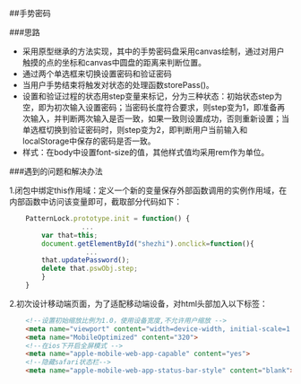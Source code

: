 ##手势密码

###思路
* 采用原型继承的方法实现，其中的手势密码盘采用canvas绘制，通过对用户触摸的点的坐标和canvas中圆盘的距离来判断位置。
* 通过两个单选框来切换设置密码和验证密码
* 当用户手势结束将触发对状态的处理函数storePass()。
* 设置和验证过程的状态用step变量来标记，分为三种状态：初始状态step为空，即为初次输入设置密码；当密码长度符合要求，则step变为1，即准备再次输入，并判断两次输入是否一致，如果一致则设置成功，否则重新设置；当单选框切换到验证密码时，则step变为2，即判断用户当前输入和localStorage中保存的密码是否一致。
* 样式：在body中设置font-size的值，其他样式值均采用rem作为单位。

###遇到的问题和解决办法

1.闭包中绑定this作用域：定义一个新的变量保存外部函数调用的实例作用域，在内部函数中访问该变量即可，截取部分代码如下：

```javascript
    PatternLock.prototype.init = function() {
                  ...
	    var that=this;
	    document.getElementById("shezhi").onclick=function(){
	               ...
		that.updatePassword();
		delete that.pswObj.step;
	    }
    }
```
2.初次设计移动端页面，为了适配移动端设备，对html头部加入以下标签：

```html
    <!--设置初始缩放比例为1.0，使用设备宽度,不允许用户缩放 -->
    <meta name="viewport" content="width=device-width, initial-scale=1.0,maximum-scale=1.0,minimum-scale=1.0, user-scalable=no">
    <meta name="MobileOptimized" content="320">
    <!--在ios下开启全屏模式 -->
    <meta name="apple-mobile-web-app-capable" content="yes">
    <!--隐藏safari状态栏-->
    <meta name="apple-mobile-web-app-status-bar-style" content="blank">
```
